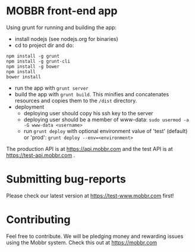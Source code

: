 MOBBR front-end app
===================

Using grunt for running and building the app:

- install nodejs (see nodejs.org for binaries)
- cd to project dir and do:
```
npm install -g grunt
npm install -g grunt-cli
npm install -g bower
npm install
bower install
```
- run the app with ```grunt server```
- build the app with ```grunt build```. This minifies and concatenates resources and copies them to the ```/dist``` directory.
- deployment
  - deploying user should copy his ssh key to the server
  - deploying user should be a member of www-data: ```sudo usermod -a -G www-data <username>```
  - run ```grunt deploy``` with optional environment value of 'test' (default) or 'prod': ```grunt deploy --env=<environment>``` 

The production API is at https://api.mobbr.com and the test API is at https://test-api.mobbr.com .  


Submitting bug-reports
======================

Please check our latest version at https://test-www.mobbr.com first!

Contributing
============

Feel free to contribute. We will be pledging money and rewarding issues using the Mobbr system. Check this out at https://mobbr.com
